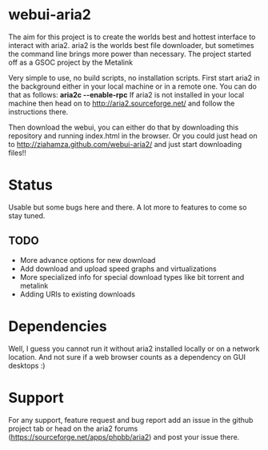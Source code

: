 webui-aria2
===========

The aim for this project is to create the worlds best and hottest interface to interact with aria2. aria2 is the worlds best file downloader, but sometimes the command line brings more power than necessary. The project started off as a GSOC project by the Metalink

Very simple to use, no build scripts, no installation scripts. First start aria2 in the background either in your local machine or in a remote one. You can do that as follows:
**aria2c --enable-rpc**
If aria2 is not installed in your local machine then head on to http://aria2.sourceforge.net/ and follow the instructions there.

Then download the webui, you can either do that by downloading this repository and running index.html in the browser. Or you could just head on to http://ziahamza.github.com/webui-aria2/ and just start downloading files!!


Status
===========
Usable but some bugs here and there. A lot more to features to come so stay tuned.

TODO
-----------
* More advance options for new download
* Add download and upload speed graphs and virtualizations
* More specialized info for special download types like bit torrent and metalink
* Adding URIs to existing downloads


Dependencies
============
Well, I guess you cannot run it without aria2 installed locally or on a network location. And not sure if a web browser counts as a dependency on GUI desktops :)

Support
=======
For any support, feature request and bug report add an issue in the github project tab or head on the aria2 forums (https://sourceforge.net/apps/phpbb/aria2) and post your issue there.


